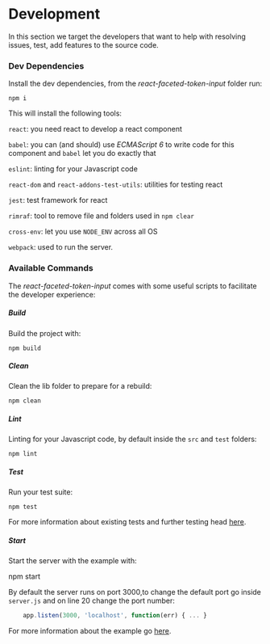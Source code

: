 # Development

In this section we target the developers that want to help with resolving
issues, test, add features to the source code.

### Dev Dependencies

Install the dev dependencies, from the *react-faceted-token-input* folder run:

    npm i

This will install the following tools:

`react`: you need react to develop a react component

`babel`: you can (and should) use *ECMAScript 6* to write code for this
component and `babel` let you do exactly that

`eslint`: linting for your Javascript code

`react-dom` and `react-addons-test-utils`: utilities for testing react

`jest`: test framework for react

`rimraf`: tool to remove file and folders used in `npm clear`

`cross-env`: let you use `NODE_ENV` across all OS

`webpack`: used to run the server.

### Available Commands

The *react-faceted-token-input* comes with some useful scripts to facilitate the
developer experience:

##### Build

Build the project with:

    npm build

##### Clean

Clean the lib folder to prepare for a rebuild:

    npm clean

##### Lint

Linting for your Javascript code, by default inside the `src` and `test` folders:

    npm lint

##### Test

Run your test suite:

    npm test

For more information about existing tests and further testing head
[here](/test/README.md).

##### Start

Start the server with the example with:

  npm start

By default the server runs on port 3000,to change the default port go inside
`server.js` and on line 20 change the port number:

```javascript
    app.listen(3000, 'localhost', function(err) { ... }
```

For more information about the example go [here](example.md).
